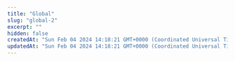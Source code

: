 ```yaml
---
title: "Global"
slug: "global-2"
excerpt: ""
hidden: false
createdAt: "Sun Feb 04 2024 14:18:21 GMT+0000 (Coordinated Universal Time)"
updatedAt: "Sun Feb 04 2024 14:18:21 GMT+0000 (Coordinated Universal Time)"
---
```

